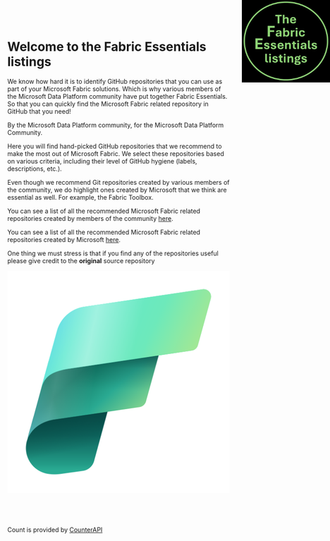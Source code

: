 # Welcome to the Fabric Essentials listings

<div style="position:absolute; top:0; right:0;">
  <img src="images/The FE listings.jpg" width="200"/>
</div>

We know how hard it is to identify GitHub repositories that you can use as part of your Microsoft Fabric solutions. Which is why various members of the Microsoft Data Platform community have put together Fabric Essentials. So that you can quickly find the Microsoft Fabric related repository in GitHub that you need! 

By the Microsoft Data Platform community, for the Microsoft Data Platform Community.

Here you will find hand-picked GitHub repositories that we recommend to make the most out of Microsoft Fabric. We select these repositories based on various criteria, including their level of GitHub hygiene (labels, descriptions, etc.).

Even though we recommend Git repositories created by various members of the community, we do highlight ones created by Microsoft that we think are essential as well. For example, the Fabric Toolbox.

You can see a list of all the recommended Microsoft Fabric related repositories created by members of the community [here](communityforks.md).

You can see a list of all the recommended Microsoft Fabric related repositories created by Microsoft [here](microsoftforks.md).

One thing we must stress is that if you find any of the repositories useful please give credit to the **original** source repository

<p align="center">
    <img src="./images/fabric_48_color.png" alt="Microsoft Fabric">
</p>

<!-- counterAPI library -->
<script src="https://counterapi.com/c.js?ns=FabricEssentials.github.io/" async ></script>
<!-- Add the counter instance-->
<div class="counterapi" label="views" style="min-height:44px" ></div>

Count is provided by [CounterAPI](https://counterapi.com/)

